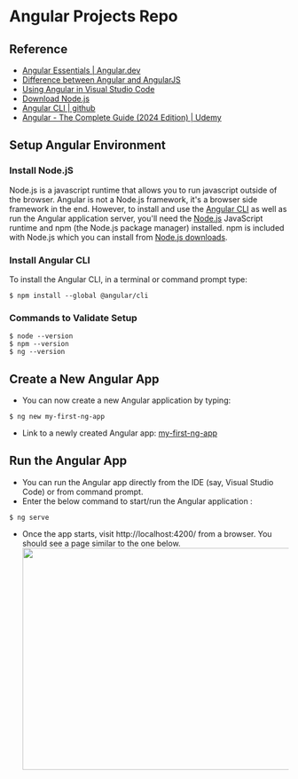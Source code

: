 # Angular Projects Repo

## Reference
* [Angular Essentials | Angular.dev](https://angular.dev/essentials)
* [Difference between Angular and AngularJS](https://www.scaler.com/topics/angular/difference-between-angularjs-and-angular/)
* [Using Angular in Visual Studio Code](https://code.visualstudio.com/docs/nodejs/angular-tutorial)
* [Download Node.js](https://nodejs.org/en)
* [Angular CLI | github](https://github.com/angular/angular-cli)
* [Angular - The Complete Guide (2024 Edition) | Udemy](https://www.udemy.com/course-dashboard-redirect/?course_id=756150)

## Setup Angular Environment

### Install Node.jS
Node.js is a javascript runtime that allows you to run javascript outside of the browser. Angular is not a Node.js framework, it's a browser side framework in the end. However, to install and use the [Angular CLI](https://angular.dev/cli) as well as run the Angular application server, you'll need the [Node.js](https://nodejs.org/) JavaScript runtime and npm (the Node.js package manager) installed. npm is included with Node.js which you can install from [Node.js downloads](https://nodejs.org/en/download/).

### Install Angular CLI
To install the Angular CLI, in a terminal or command prompt type:
```console
$ npm install --global @angular/cli
```

### Commands to Validate Setup
```console
$ node --version
$ npm --version
$ ng --version
```

## Create a New Angular App
* You can now create a new Angular application by typing:
```console
$ ng new my-first-ng-app
```
* Link to a newly created Angular app: [my-first-ng-app](https://github.com/navrwork/angular/tree/main/my-first-ng-app)

## Run the Angular App
* You can run the Angular app directly from the IDE (say, Visual Studio Code) or from command prompt.
* Enter the below command to start/run the Angular application :
```console
$ ng serve
```
* Once the app starts, visit http://localhost:4200/ from a browser. You should see a page similar to the one below.
  <img src="https://github.com/user-attachments/assets/11c383df-a031-4051-acbc-da5e7a994162" height="400" width="800"></img>
